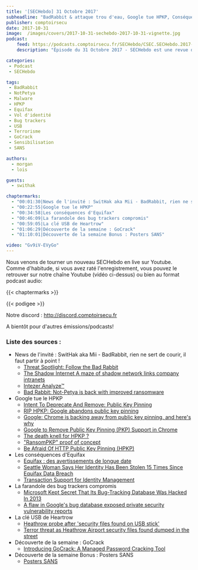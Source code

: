 ```yaml
---
title: '[SECHebdo] 31 Octobre 2017'
subheadline: "BadRabbit & attaque trou d'eau, Google tue HPKP, Conséquences Equifax, Bug trackers compromis, Heathrow & clé USB, GoCrack, etc."
publisher: comptoirsecu
date: 2017-10-31
image:  /images/covers/2017-10-31-sechebdo-2017-10-31-vignette.jpg
podcast:
    feed: https://podcasts.comptoirsecu.fr/SECHebdo/CSEC.SECHebdo.2017-10-31.mp3
    description: "Épisode du 31 Octobre 2017 - SECHebdo est une revue de l'actualité cybersécurité réalisé en live sur Youtube, généralement le mardi soir."

categories:
 - Podcast
 - SECHebdo

tags:
 - BadRabbit
 - NotPetya
 - Malware
 - HPKP
 - Equifax
 - Vol d'identité
 - Bug trackers
 - USB
 - Terrorisme
 - GoCrack
 - Sensibilisation
 - SANS

authors:
  - morgan
  - lois

guests:
  - swithak

chaptermarks:
  - "00:01:30|News de l'invité : SwitHak aka Mii - BadRabbit, rien ne sert de courir, il faut partir à point !"
  - "00:22:55|Google tue le HPKP"
  - "00:34:58|Les conséquences d'Equifax"
  - "00:46:09|La farandole des bug trackers compromis"
  - "00:59:05|La clé USB de Heartrow"
  - "01:06:29|Découverte de la semaine : GoCrack"
  - "01:10:01|Découverte de la semaine Bonus : Posters SANS"

video: "Gv9iV-EVyGo"
---
```


Nous venons de tourner un nouveau SECHebdo en live sur Youtube. Comme d'habitude, si vous avez raté l'enregistrement, vous pouvez le retrouver sur notre chaîne Youtube (vidéo ci-dessus) ou bien au format podcast audio:

{{< chaptermarks >}}

{{< podigee >}}

Notre discord : <http://discord.comptoirsecu.fr>

A bientôt pour d'autres émissions/podcasts!

### Liste des sources :

* News de l'invité : SwitHak aka Mii - BadRabbit, rien ne sert de courir, il faut partir à point !
    * [Threat Spotlight: Follow the Bad Rabbit](http://blog.talosintelligence.com/2017/10/bad-rabbit.html)
    * [The Shadow Internet A maze of shadow network links company intranets](https://blog.comae.io/the-shadow-internet-d42b7195a118)
    * [Intezer Analyze™](https://analyze.intezer.com/#/analyses/d41e8a98-a106-4b4f-9b7c-fd9e2c80ca7d)
    * [Bad Rabbit: Not-Petya is back with improved ransomware](https://www.welivesecurity.com/2017/10/24/bad-rabbit-not-petya-back/)
* Google tue le HPKP
    * [Intent To Deprecate And Remove: Public Key Pinning](https://groups.google.com/a/chromium.org/forum/#!msg/blink-dev/he9tr7p3rZ8/eNMwKPmUBAAJ)
    * [RIP HPKP: Google abandons public key pinning](https://www.theregister.co.uk/2017/10/30/google_hpkp/)
    * [Google: Chrome is backing away from public key pinning, and here's why](http://www.zdnet.com/article/google-chrome-is-backing-away-from-public-key-pinning-and-heres-why/)
    * [Google to Remove Public Key Pinning (PKP) Support in Chrome](https://www.bleepingcomputer.com/news/security/google-to-remove-public-key-pinning-pkp-support-in-chrome/)
    * [The death knell for HPKP ?](https://scotthelme.co.uk/the-death-knell-for-hpkp/)
    * ["RansomPKP" proof of concept](https://github.com/cyph/ransompkp)
    * [Be Afraid Of HTTP Public Key Pinning (HPKP)](https://www.smashingmagazine.com/be-afraid-of-public-key-pinning/)
* Les conséquences d'Equifax
    * [Equifax : des avertissements de longue date](http://www.lemagit.fr/actualites/450429121/Equifax-des-avertissements-de-longue-date)
    * [Seattle Woman Says Her Identity Has Been Stolen 15 Times Since Equifax Data Breach](https://www.huffingtonpost.com/entry/katie-van-fleet-equifax-stolen-identity_us_59f71d08e4b07fdc5fbf782d)
    * [Transaction Support for Identity Management](https://www.fbo.gov/index?s=opportunity&mode=form&id=ea6f7d2c319f384e03e24ba0bdfad389&tab=core&tabmode=list&=)
* La farandole des bug trackers compromis
    * [Microsoft Kept Secret That Its Bug-Tracking Database Was Hacked In 2013](https://amp.thehackernews.com/thn/2017/10/microsoft-bug-tracking-breach.html)
    * [A flaw in Google's bug database exposed private security vulnerability reports](http://www.zdnet.com/google-amp/article/google-bug-tracker-flaw-exposed-sensitive-security-vulnerability-reports/)
* La clé USB de Heartrow
    * [Heathrow probe after 'security files found on USB stick'](http://www.bbc.com/news/uk-41792995)
    * [Terror threat as Heathrow Airport security files found dumped in the street](http://www.mirror.co.uk/news/uk-news/terror-threat-heathrow-airport-security-11428132)
* Découverte de la semaine : GoCrack
    * [Introducing GoCrack: A Managed Password Cracking Tool](https://www.fireeye.com/blog/threat-research/2017/10/gocrack-managed-password-cracking-tool.html)
* Découverte de la semaine Bonus : Posters SANS
    * [Posters SANS](https://www.sans.org/security-resources/posters/)
